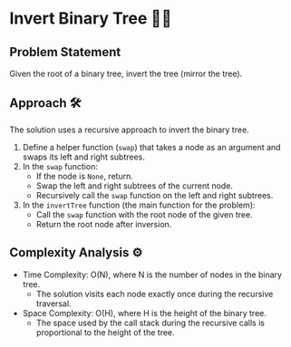 # Invert Binary Tree 🌳🔄

## Problem Statement

Given the root of a binary tree, invert the tree (mirror the tree).

## Approach 🛠️

The solution uses a recursive approach to invert the binary tree.

1. Define a helper function (`swap`) that takes a node as an argument and swaps its left and right subtrees.
2. In the `swap` function:
   - If the node is `None`, return.
   - Swap the left and right subtrees of the current node.
   - Recursively call the `swap` function on the left and right subtrees.
3. In the `invertTree` function (the main function for the problem):
   - Call the `swap` function with the root node of the given tree.
   - Return the root node after inversion.

## Complexity Analysis ⚙️

- Time Complexity: O(N), where N is the number of nodes in the binary tree.
  - The solution visits each node exactly once during the recursive traversal.
- Space Complexity: O(H), where H is the height of the binary tree.
  - The space used by the call stack during the recursive calls is proportional to the height of the tree.
